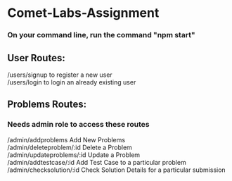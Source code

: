 # Comet-Labs-Assignment

### On your command line, run the command "npm start"

## User Routes:

/users/signup to register a new user  
/users/login to login an already existing user

## Problems Routes:

### Needs admin role to access these routes

/admin/addproblems Add New Problems  
/admin/deleteproblem/:id Delete a Problem  
/admin/updateproblems/:id Update a Problem  
/admin/addtestcase/:id Add Test Case to a particular problem  
/admin/checksolution/:id Check Solution Details for a particular submission
